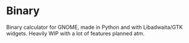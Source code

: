 # Binary

Binary calculator for GNOME, made in Python and with Libadwaita/GTK widgets. Heavily WIP with a lot of features planned atm.

